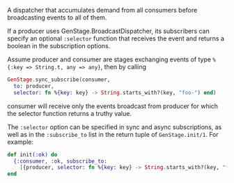 A dispatcher that accumulates demand from all consumers before broadcasting events to all of them.

If a producer uses GenStage.BroadcastDispatcher, its subscribers can specify an optional `:selector` function that receives the event and returns a boolean in the subscription options.

Assume producer and consumer are stages exchanging events of type `%{:key => String.t, any => any}`, then by calling

```elixir
GenStage.sync_subscribe(consumer,
  to: producer,
  selector: fn %{key: key} -> String.starts_with?(key, "foo-") end)
```

consumer will receive only the events broadcast from producer for which the selector function returns a truthy value.

The `:selector` option can be specified in sync and async subscriptions, as well as in the `:subscribe_to` list in the return tuple of `GenStage.init/1`. For example:

```elixir
def init(:ok) do
  {:consumer, :ok, subscribe_to:
    [{producer, selector: fn %{key: key} -> String.starts_with?(key, "foo-") end}]}
end
```
